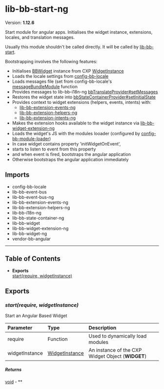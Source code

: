 # lib-bb-start-ng


Version: **1.12.6**

Start module for angular apps. Initialises the widget instance, extensions,
locales, and translation messages.

Usually this module shouldn't be called directly. It will be called by
[lib-bb-start](lib-bb-start.html#lib-bb-start).

Bootstrapping involves the following features:
 - Initialises [BBWidget](lib-bb-widget.html#BBWidget) instance from CXP
 [WidgetInstance](lib-bb-start.html#WidgetInstance)
 - Loads the locale settings from [config-bb-locale](config-bb-locale.html#config-bb-locale)
 - Loads messages file (set from config-bb-locale's
 [messageBundleModule](config-bb-locale.html#messageBundleModule) function
 - Provides messages to lib-bb-i18n-ng
 [bbTranslateProvider#setMessages](lib-bb-i18n-ng.html#bbTranslateProvider_setMessages)
 - Restores the widget state into
 [bbStateContainerProvider#setInitialState](lib-bb-state-container-ng.html#bbStateContainerProvider_setInitialState)
 - Provides context to widget extensions (helpers, events, intents) with:
   - [lib-bb-extension-events-ng](lib-bb-extension-events-ng.html#lib-bb-extension-events-ng)
   - [lib-bb-extension-helpers-ng](lib-bb-extension-helpers-ng.html#lib-bb-extension-helpers-ng)
   - [lib-bb-extension-intents-ng](lib-bb-extension-intents-ng.html#lib-bb-extension-intents-ng)
 - Makes the extension hooks available to the widget instance via
 [lib-bb-widget-extension-ng](lib-bb-widget-extension-ng.html#lib-bb-widget-extension-ng)
 - Loads the widget's JS with the modules looader (configured by
 [config-bb-module-loader](config-bb-module-loader.html#config-bb-module-loader))
 - In case widget contains property 'initWidgetOnEvent',
 - starts to listen to event from this property
 - and when event is fired, bootstraps the angular application
 - Otherwise bootstraps the angular application immediately

## Imports

* config-bb-locale
* lib-bb-event-bus
* lib-bb-event-bus-ng
* lib-bb-extension-events-ng
* lib-bb-extension-helpers-ng
* lib-bb-i18n-ng
* lib-bb-state-container-ng
* lib-bb-widget
* lib-bb-widget-extension-ng
* lib-bb-widget-ng
* vendor-bb-angular

---

## Table of Contents
- **Exports**<br/>    <a href="#start">start(require, widgetInstance)</a><br/>

## Exports


### <a name="start"></a>*start(require, widgetInstance)*

Start an Angular Based Widget

| Parameter | Type | Description |
| :-- | :-- | :-- |
| require | Function | Used to dynamically load modules |
| widgetInstance | [WidgetInstance](#WidgetInstance) | An instance of the CXP Widget Object (__WIDGET__) |

##### Returns

[void](#void) - **
